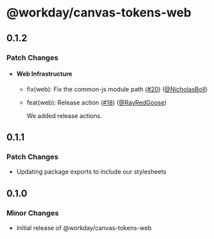 # @workday/canvas-tokens-web

## 0.1.2

### Patch Changes

- #### Web Infrastructure

  - fix(web): Fix the common-js module path
    ([#20](https://github.com/RayRedGoose/canvas-tokens/pull/20))
    ([@NicholasBoll](https://github.com/NicholasBoll))

  - feat(web): Release action ([#18](https://github.com/RayRedGoose/canvas-tokens/pull/18))
    ([@RayRedGoose](https://github.com/RayRedGoose))

    We added release actions.

## 0.1.1

### Patch Changes

- Updating package exports to include our stylesheets

## 0.1.0

### Minor Changes

- Initial release of @workday/canvas-tokens-web
